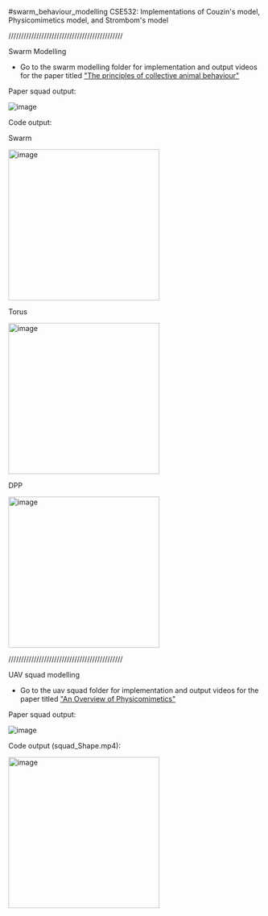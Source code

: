 #swarm_behaviour_modelling
CSE532: Implementations of Couzin's model, Physicomimetics model, and Strombom's model

/////////////////////////////////////////////

Swarm Modelling
- Go to the swarm modelling folder for implementation and output videos for the paper titled  ["The principles of collective animal behaviour"](https://royalsocietypublishing.org/doi/10.1098/rstb.2005.1733)

Paper squad output: 

![image](https://github.com/namankedia24/swarm_behaviour_modelling/assets/23399504/431fde88-abb4-4680-a8aa-ae927279ab12)


Code output:

Swarm

<img width="300" alt="image" src="https://github.com/namankedia24/swarm_behaviour_modelling/assets/23399504/20f85292-2ae8-413c-93dd-f4489727a49b">

Torus

<img width="300" alt="image" src="https://github.com/namankedia24/swarm_behaviour_modelling/assets/23399504/299b944e-5a25-4aaa-91b1-5ecad1b23d51">

DPP 

<img width="300" alt="image" src="https://github.com/namankedia24/swarm_behaviour_modelling/assets/23399504/2d15f540-8fd3-4499-a94f-ffd11b17615e">



/////////////////////////////////////////////

UAV squad modelling
- Go to the uav squad folder for implementation and output videos for the paper titled  ["An Overview of Physicomimetics"](https://www.researchgate.net/publication/221116462_An_Overview_of_Physicomimetics)

Paper squad output: 

![image](https://github.com/namankedia24/swarm_behaviour_modelling/assets/23399504/eb89fb1c-46fa-400f-9a58-ae6035b0321c)

Code output (squad_Shape.mp4):

<img width="300" alt="image" src="https://github.com/namankedia24/swarm_behaviour_modelling/assets/23399504/ea958d7f-2d4f-458e-8c25-aca55db7fbb0">

  
